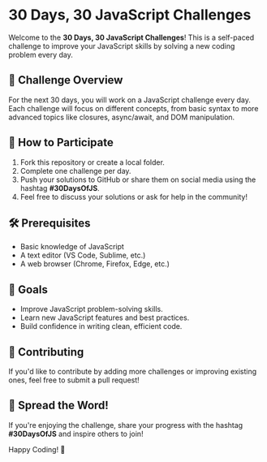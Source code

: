 # 30 Days, 30 JavaScript Challenges

Welcome to the **30 Days, 30 JavaScript Challenges**! This is a self-paced challenge to improve your JavaScript skills by solving a new coding problem every day.

## 🚀 Challenge Overview
For the next 30 days, you will work on a JavaScript challenge every day. Each challenge will focus on different concepts, from basic syntax to more advanced topics like closures, async/await, and DOM manipulation.

## 📌 How to Participate
1. Fork this repository or create a local folder.
2. Complete one challenge per day.
3. Push your solutions to GitHub or share them on social media using the hashtag **#30DaysOfJS**.
4. Feel free to discuss your solutions or ask for help in the community!

## 🛠 Prerequisites
- Basic knowledge of JavaScript
- A text editor (VS Code, Sublime, etc.)
- A web browser (Chrome, Firefox, Edge, etc.)

## 🎯 Goals
- Improve JavaScript problem-solving skills.
- Learn new JavaScript features and best practices.
- Build confidence in writing clean, efficient code.

## 🤝 Contributing
If you'd like to contribute by adding more challenges or improving existing ones, feel free to submit a pull request!

## 📢 Spread the Word!
If you're enjoying the challenge, share your progress with the hashtag **#30DaysOfJS** and inspire others to join!

Happy Coding! 🚀
